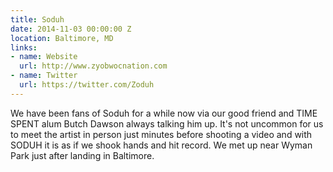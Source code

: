 ```yaml
---
title: Soduh
date: 2014-11-03 00:00:00 Z
location: Baltimore, MD
links:
- name: Website
  url: http://www.zyobwocnation.com
- name: Twitter
  url: https://twitter.com/Zoduh
---
```


We have been fans of Soduh for a while now via our good friend and TIME SPENT alum Butch Dawson always talking him up. It's not uncommon for us to meet the artist in person just minutes before shooting a video and with SODUH it is as if we shook hands and hit record. We met up near Wyman Park just after landing in Baltimore.

